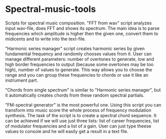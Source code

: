 # Spectral-music-tools
Scripts for spectral music composition.
"FFT from wav" script analyzes input wav-file, does FFT and shows its spectrum.
The main idea is to parse frequencies which amplitude is higher then the given one, convert them to midicents and to write into the text-file.

"Harmonic series manager" script creates harmonic series by given fundamental frequency and randomly chooses values from it.
User can manage different parameters: number of overtones to generate, low and high border frequencies to output (because some overtones may be too high), number of values to generate. This way allows you to choose the range and you can group these frequencies to chords or use it like an instrument part.

"Chords from single spectrum" is similar to "Harmonic series manager", but it automatically creates chords from these random spectral partials.

"FM-spectral generator" is the most powerful one. Using this script you can transform into music score the whole process of frequency modulation synthesis. The task of the script is to create a spectral chord sequence. It can be achieved if we will use just three lists: list of career frequencies, list of modulator frequencies and a list of a gain. User can just type theese values to console and he will easily get a result in a text file.
